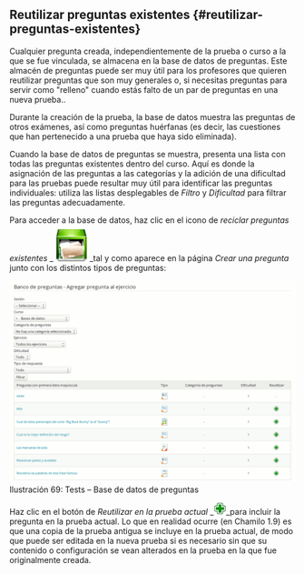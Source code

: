 ## Reutilizar preguntas existentes {#reutilizar-preguntas-existentes}

Cualquier pregunta creada, independientemente de la prueba o curso a la que se fue vinculada, se almacena en la base de datos de preguntas. Este almacén de preguntas puede ser muy útil para los profesores que quieren reutilizar preguntas que son muy generales o, si necesitas preguntas para servir como &quot;relleno&quot; cuando estás falto de un par de preguntas en una nueva prueba..

Durante la creación de la prueba, la base de datos muestra las preguntas de otros exámenes, así como preguntas huérfanas (es decir, las cuestiones que han pertenecido a una prueba que haya sido eliminada).

Cuando la base de datos de preguntas se muestra, presenta una lista con todas las preguntas existentes dentro del curso. Aquí es donde la asignación de las preguntas a las categorías y la adición de una dificultad para las pruebas puede resultar muy útil para identificar las preguntas individuales: utiliza las listas desplegables de _Filtro_ y _Dificultad_ para filtrar las preguntas adecuadamente.

Para acceder a la base de datos, haz clic en el icono de _reciclar preguntas existentes_ _![](../assets/graficos30.png)_tal y como aparece en la página _Crear una pregunta_ junto con los distintos tipos de preguntas:

![](../assets/graficos31.png)Ilustración 69: Tests – Base de datos de preguntas

Haz clic en el botón de _Reutilizar en la prueba actual_ _![](../assets/graficos32.gif)_para incluir la pregunta en la prueba actual. Lo que en realidad ocurre (en Chamilo 1.9) es que una copia de la prueba antigua se incluye en la prueba actual, de modo que puede ser editada en la nueva prueba si es necesario sin que su contenido o configuración se vean alterados en la prueba en la que fue originalmente creada.
